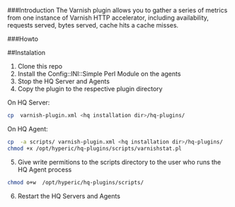 ###Introduction
The Varnish plugin allows you to gather a series of metrics from one instance of Varnish HTTP accelerator, including availability, requests served, bytes served, cache hits a cache misses.

###Howto

##Instalation

1. Clone this repo
2. Install the Config::INI::Simple Perl Module on the agents
3. Stop the HQ Server and Agents
4. Copy the plugin to the respective plugin directory 

On HQ Server:
```bash
cp  varnish-plugin.xml <hq installation dir>/hq-plugins/
```

On HQ Agent:
```bash
cp  -a scripts/ varnish-plugin.xml <hq installation dir>/hq-plugins/
chmod +x /opt/hyperic/hq-plugins/scripts/varnishstat.pl
```

5. Give write permitions to the scripts directory to the user who runs the HQ Agent process
```bash
chmod o+w  /opt/hyperic/hq-plugins/scripts/
```

6. Restart the HQ Servers and Agents


